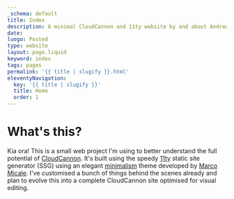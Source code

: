```yaml
---
_schema: default
title: Index
description: A minimal CloudCannon and 11ty website by and about Andrew Long.
date:
luogo: Posted
type: website
layout: page.liquid
keyword: index
tags: pages
permalink: '{{ title | slugify }}.html'
eleventyNavigation:
  key: '{{ title | slugify }}'
  title: Home
  order: 1
---
```

# What's this?

Kia ora! This is a small web project I'm using to better understand the full potential of <a href="https://cloudcannon.com" target="_blank" rel="noopener">CloudCannon</a>. It's built using the speedy <a href="https://www.11ty.dev/" target="_blank" rel="noopener">11ty</a> static site generator (SSG) using an elegant <a href="https://github.com/MarcoMicale/Minimalism" target="_blank" rel="noopener">minimalism</a> theme developed by&nbsp;<a href="https://github.com/MarcoMicale" target="_blank" rel="noopener">Marco Micale</a>. I've customised a bunch of things behind the scenes already and plan to evolve this into a complete CloudCannon site optimised for visual editing.
